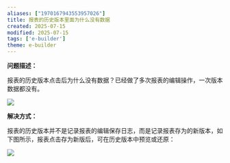```yaml
---
aliases: ["1970167943553957026"]
title: 报表的历史版本里面为什么没有数据
created: 2025-07-15
modified: 2025-07-15
tags: ['e-builder']
theme: e-builder
---
```


**问题描述：**

报表的历史版本点击后为什么没有数据？已经做了多次报表的编辑操作，一次版本数据都没有。

![](67c85aae4b7ecd1521fb9cd13f06a4b4.jpg)

**解决方式：**

报表的历史版本并不是记录报表的编辑保存日志，而是记录报表存为的新版本，如下图所示，报表点击存为新版后，可在历史版本中预览或还原：

![](1a7a1fbf705a32780df4428a2182afe8.jpg)